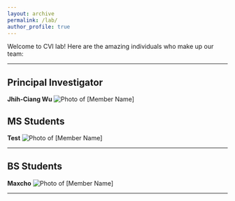 ```yaml
---
layout: archive
permalink: /lab/
author_profile: true
---
```



Welcome to CVI lab! Here are the amazing individuals who make up our team:

---

## Principal Investigator
**Jhih-Ciang Wu**
![Photo of [Member Name]](photo_url_here)  

## MS Students
**Test**
![Photo of [Member Name]](photo_url_here)  

---

## BS Students
**Maxcho**
![Photo of [Member Name]](photo_url_here)  



---
